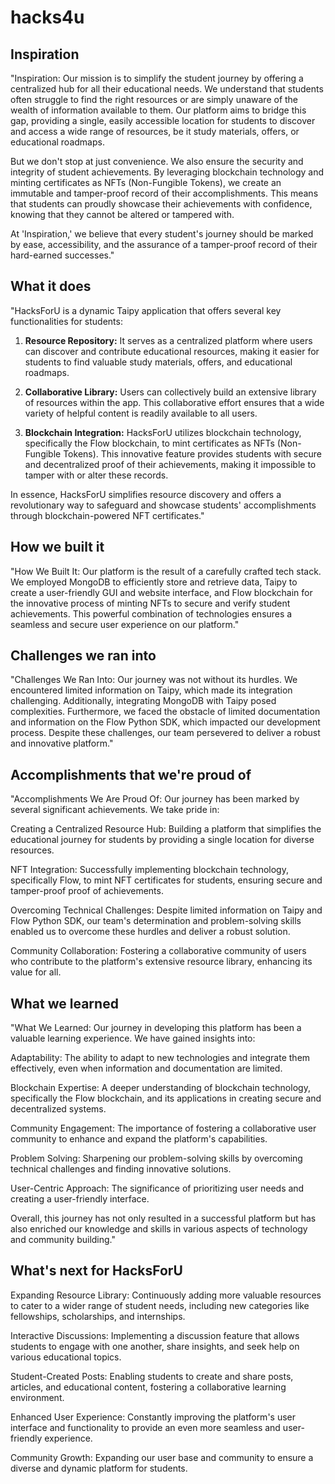 # hacks4u
## Inspiration
"Inspiration: Our mission is to simplify the student journey by offering a centralized hub for all their educational needs. We understand that students often struggle to find the right resources or are simply unaware of the wealth of information available to them. Our platform aims to bridge this gap, providing a single, easily accessible location for students to discover and access a wide range of resources, be it study materials, offers, or educational roadmaps.

But we don't stop at just convenience. We also ensure the security and integrity of student achievements. By leveraging blockchain technology and minting certificates as NFTs (Non-Fungible Tokens), we create an immutable and tamper-proof record of their accomplishments. This means that students can proudly showcase their achievements with confidence, knowing that they cannot be altered or tampered with. 

At 'Inspiration,' we believe that every student's journey should be marked by ease, accessibility, and the assurance of a tamper-proof record of their hard-earned successes."
## What it does
"HacksForU is a dynamic Taipy application that offers several key functionalities for students:

1. **Resource Repository:** It serves as a centralized platform where users can discover and contribute educational resources, making it easier for students to find valuable study materials, offers, and educational roadmaps.

2. **Collaborative Library:** Users can collectively build an extensive library of resources within the app. This collaborative effort ensures that a wide variety of helpful content is readily available to all users.

3. **Blockchain Integration:** HacksForU utilizes blockchain technology, specifically the Flow blockchain, to mint certificates as NFTs (Non-Fungible Tokens). This innovative feature provides students with secure and decentralized proof of their achievements, making it impossible to tamper with or alter these records.

In essence, HacksForU simplifies resource discovery and offers a revolutionary way to safeguard and showcase students' accomplishments through blockchain-powered NFT certificates."
## How we built it
"How We Built It: Our platform is the result of a carefully crafted tech stack. We employed MongoDB to efficiently store and retrieve data, Taipy to create a user-friendly GUI and website interface, and Flow blockchain for the innovative process of minting NFTs to secure and verify student achievements. This powerful combination of technologies ensures a seamless and secure user experience on our platform."
## Challenges we ran into
"Challenges We Ran Into: Our journey was not without its hurdles. We encountered limited information on Taipy, which made its integration challenging. Additionally, integrating MongoDB with Taipy posed complexities. Furthermore, we faced the obstacle of limited documentation and information on the Flow Python SDK, which impacted our development process. Despite these challenges, our team persevered to deliver a robust and innovative platform."
## Accomplishments that we're proud of

"Accomplishments We Are Proud Of: Our journey has been marked by several significant achievements. We take pride in:

Creating a Centralized Resource Hub: Building a platform that simplifies the educational journey for students by providing a single location for diverse resources.

NFT Integration: Successfully implementing blockchain technology, specifically Flow, to mint NFT certificates for students, ensuring secure and tamper-proof proof of achievements.

Overcoming Technical Challenges: Despite limited information on Taipy and Flow Python SDK, our team's determination and problem-solving skills enabled us to overcome these hurdles and deliver a robust solution.

Community Collaboration: Fostering a collaborative community of users who contribute to the platform's extensive resource library, enhancing its value for all.
## What we learned

"What We Learned: Our journey in developing this platform has been a valuable learning experience. We have gained insights into:

Adaptability: The ability to adapt to new technologies and integrate them effectively, even when information and documentation are limited.

Blockchain Expertise: A deeper understanding of blockchain technology, specifically the Flow blockchain, and its applications in creating secure and decentralized systems.

Community Engagement: The importance of fostering a collaborative user community to enhance and expand the platform's capabilities.

Problem Solving: Sharpening our problem-solving skills by overcoming technical challenges and finding innovative solutions.

User-Centric Approach: The significance of prioritizing user needs and creating a user-friendly interface.

Overall, this journey has not only resulted in a successful platform but has also enriched our knowledge and skills in various aspects of technology and community building."
## What's next for HacksForU
Expanding Resource Library: Continuously adding more valuable resources to cater to a wider range of student needs, including new categories like fellowships, scholarships, and internships.

Interactive Discussions: Implementing a discussion feature that allows students to engage with one another, share insights, and seek help on various educational topics.

Student-Created Posts: Enabling students to create and share posts, articles, and educational content, fostering a collaborative learning environment.

Enhanced User Experience: Constantly improving the platform's user interface and functionality to provide an even more seamless and user-friendly experience.

Community Growth: Expanding our user base and community to ensure a diverse and dynamic platform for students.
